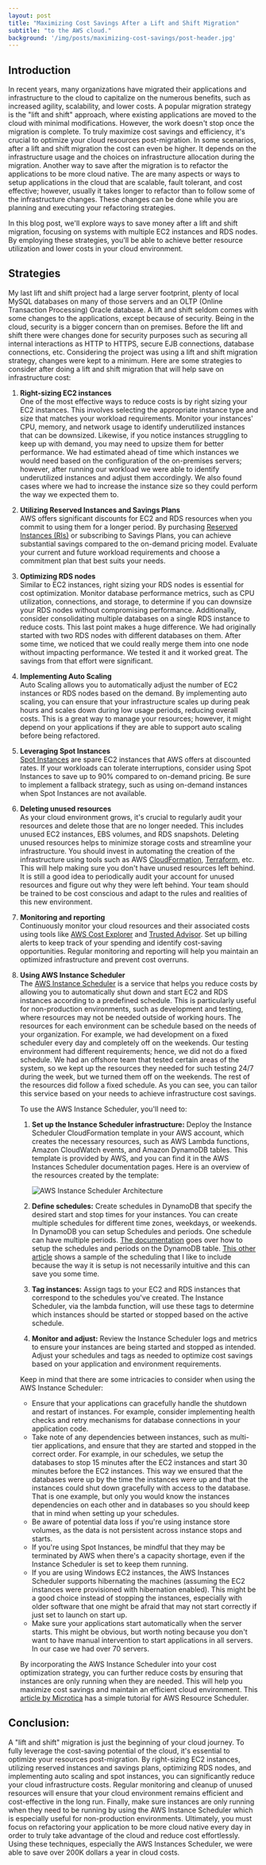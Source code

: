 ```yaml
---
layout: post
title: "Maximizing Cost Savings After a Lift and Shift Migration"
subtitle: "to the AWS cloud."
background: '/img/posts/maximizing-cost-savings/post-header.jpg'
---
```


## Introduction

In recent years, many organizations have migrated their applications and infrastructure to the cloud to capitalize on the numerous benefits, such as increased agility, scalability, and lower costs. A popular migration strategy is the "lift and shift" approach, where existing applications are moved to the cloud with minimal modifications. However, the work doesn't stop once the migration is complete. To truly maximize cost savings and efficiency, it's crucial to optimize your cloud resources post-migration.  In some scenarios, after a lift and shift migration the cost can even be higher.  It depends on the infrastructure usage and the choices on infrastructure allocation during the migration.  Another way to save after the migration is to refactor the applications to be more cloud native.  The are many aspects or ways to setup applications in the cloud that are scalable, fault tolerant, and cost effective; however, usually it takes longer to refactor than to follow some of the infrastructure changes.  These changes can be done while you are planning and executing your refactoring strategies.

In this blog post, we'll explore ways to save money after a lift and shift migration, focusing on systems with multiple EC2 instances and RDS nodes. By employing these strategies, you'll be able to achieve better resource utilization and lower costs in your cloud environment.

## Strategies

My last lift and shift project had a large server footprint, plenty of local MySQL databases on many of those servers and an OLTP (Online Transaction Processing) Oracle database.  A lift and shift seldom comes with some changes to the applications, except because of security.  Being in the cloud, security is a bigger concern than on premises. Before the lift and shift there were changes done for security purposes such as securing all internal interactions as HTTP to HTTPS, secure EJB connections, database connections, etc.  Considering the project was using a lift and shift migration strategy, changes were kept to a minimum.  Here are some strategies to consider after doing a lift and shift migration that will help save on infrastructure cost:

1. **Right-sizing EC2 instances**<br>
One of the most effective ways to reduce costs is by right sizing your EC2 instances. This involves selecting the appropriate instance type and size that matches your workload requirements. Monitor your instances' CPU, memory, and network usage to identify underutilized instances that can be downsized. Likewise, if you notice instances struggling to keep up with demand, you may need to upsize them for better performance.  We had estimated ahead of time which instances we would need based on the configuration of the on-premises servers; however, after running our workload we were able to identify underutilized instances and adjust them accordingly.  We also found cases where we had to increase the instance size so they could perform the way we expected them to.

2. **Utilizing Reserved Instances and Savings Plans**<br>
AWS offers significant discounts for EC2 and RDS resources when you commit to using them for a longer period. By purchasing [Reserved Instances (RIs)](https://aws.amazon.com/ec2/pricing/reserved-instances/) or subscribing to Savings Plans, you can achieve substantial savings compared to the on-demand pricing model. Evaluate your current and future workload requirements and choose a commitment plan that best suits your needs.

3. **Optimizing RDS nodes**<br>
Similar to EC2 instances, right sizing your RDS nodes is essential for cost optimization. Monitor database performance metrics, such as CPU utilization, connections, and storage, to determine if you can downsize your RDS nodes without compromising performance. Additionally, consider consolidating multiple databases on a single RDS instance to reduce costs.  This last point makes a huge difference.  We had originally started with two RDS nodes with different databases on them.  After some time, we noticed that we could really merge them into one node without impacting performance.  We tested it and it worked great.  The savings from that effort were significant.

4. **Implementing Auto Scaling**<br>
Auto Scaling allows you to automatically adjust the number of EC2 instances or RDS nodes based on the demand. By implementing auto scaling, you can ensure that your infrastructure scales up during peak hours and scales down during low usage periods, reducing overall costs.  This is a great way to manage your resources; however, it might depend on your applications if they are able to support auto scaling before being refactored.

5. **Leveraging Spot Instances**<br>
[Spot Instances](https://aws.amazon.com/ec2/spot/) are spare EC2 instances that AWS offers at discounted rates. If your workloads can tolerate interruptions, consider using Spot Instances to save up to 90% compared to on-demand pricing. Be sure to implement a fallback strategy, such as using on-demand instances when Spot Instances are not available.

6. **Deleting unused resources**<br>
As your cloud environment grows, it's crucial to regularly audit your resources and delete those that are no longer needed. This includes unused EC2 instances, EBS volumes, and RDS snapshots. Deleting unused resources helps to minimize storage costs and streamline your infrastructure.  You should invest in automating the creation of the infrastructure using tools such as AWS [CloudFormation](https://aws.amazon.com/cloudformation/), [Terraform](https://www.terraform.io/), etc.  This will help making sure you don't have unused resources left behind.  It is still a good idea to periodically audit your account for unused resources and figure out why they were left behind.  Your team should be trained to be cost conscious and adapt to the rules and realities of this new environment.

7. **Monitoring and reporting**<br>
Continuously monitor your cloud resources and their associated costs using tools like [AWS Cost Explorer](https://aws.amazon.com/aws-cost-management/aws-cost-explorer/) and [Trusted Advisor](https://aws.amazon.com/premiumsupport/technology/trusted-advisor/). Set up billing alerts to keep track of your spending and identify cost-saving opportunities. Regular monitoring and reporting will help you maintain an optimized infrastructure and prevent cost overruns.

8. **Using AWS Instance Scheduler**<br>
The [AWS Instance Scheduler](https://aws.amazon.com/solutions/implementations/instance-scheduler-on-aws/) is a service that helps you reduce costs by allowing you to automatically shut down and start EC2 and RDS instances according to a predefined schedule. This is particularly useful for non-production environments, such as development and testing, where resources may not be needed outside of working hours.  The resources for each environment can be schedule based on the needs of your organization.  For example, we had development on a fixed scheduler every day and completely off on the weekends.  Our testing environment had different requirements; hence, we did not do a fixed schedule.  We had an offshore team that tested certain areas of the system, so we kept up the resources they needed for such testing 24/7 during the week, but we turned them off on the weekends.  The rest of the resources did follow a fixed schedule.  As you can see, you can tailor this service based on your needs to achieve infrastructure cost savings.

    To use the AWS Instance Scheduler, you'll need to:

    1. **Set up the Instance Scheduler infrastructure:** Deploy the Instance Scheduler CloudFormation template in your AWS account, which creates the necessary resources, such as AWS Lambda functions, Amazon CloudWatch events, and Amazon DynamoDB tables.  This template is provided by AWS, and you can find it in the AWS Instances Scheduler documentation pages.  Here is an overview of the resources created by the template:

        ![AWS Instance Scheduler Architecture](/img/posts/maximizing-cost-savings/instance-scheduler-architecture.png)

    2. **Define schedules:** Create schedules in DynamoDB that specify the desired start and stop times for your instances. You can create multiple schedules for different time zones, weekdays, or weekends.  In DynamoDB you can setup Schedules and periods.  One schedule can have multiple periods.  [The documentation](https://docs.aws.amazon.com/solutions/latest/instance-scheduler-on-aws/components.html) goes over how to setup the schedules and periods on the DynamoDB table.  [This other article](https://docs.aws.amazon.com/solutions/latest/instance-scheduler-on-aws/sample-schedule.html) shows a sample of the scheduling that I like to include because the way it is setup is not necessarily intuitive and this can save you some time.

    3. **Tag instances:** Assign tags to your EC2 and RDS instances that correspond to the schedules you've created. The Instance Scheduler, via the lambda function, will use these tags to determine which instances should be started or stopped based on the active schedule.

    4. **Monitor and adjust:** Review the Instance Scheduler logs and metrics to ensure your instances are being started and stopped as intended. Adjust your schedules and tags as needed to optimize cost savings based on your application and environment requirements.

    Keep in mind that there are some intricacies to consider when using the AWS Instance Scheduler:

    - Ensure that your applications can gracefully handle the shutdown and restart of instances. For example, consider implementing health checks and retry mechanisms for database connections in your application code.
    - Take note of any dependencies between instances, such as multi-tier applications, and ensure that they are started and stopped in the correct order.  For example, in our schedules, we setup the databases to stop 15 minutes after the EC2 instances and start 30 minutes before the EC2 instances.  This way we ensured that the databases were up by the time the instances were up and that the instances could shut down gracefully with access to the database.  That is one example, but only you would know the instances dependencies on each other and in databases so you should keep that in mind when setting up your schedules.
    - Be aware of potential data loss if you're using instance store volumes, as the data is not persistent across instance stops and starts.
    - If you're using Spot Instances, be mindful that they may be terminated by AWS when there's a capacity shortage, even if the Instance Scheduler is set to keep them running.
    - If you are using Windows EC2 instances, the AWS Instances Scheduler supports hibernating the machines (assuming the EC2 instances were provisioned with hibernation enabled).  This might be a good choice instead of stopping the instances, especially with older software that one might be afraid that may not start correctly if just set to launch on start up.
    - Make sure your applications start automatically when the server starts.  This might be obvious, but worth noting because you don't want to have manual intervention to start applications in all servers.  In our case we had over 70 servers.

    By incorporating the AWS Instance Scheduler into your cost optimization strategy, you can further reduce costs by ensuring that instances are only running when they are needed. This will help you maximize cost savings and maintain an efficient cloud environment.  This [article by Microtica](https://dev.to/microtica/a-step-by-step-guide-to-aws-instance-scheduler-14lj) has a simple tutorial for AWS Resource Scheduler.

## Conclusion:

A "lift and shift" migration is just the beginning of your cloud journey. To fully leverage the cost-saving potential of the cloud, it's essential to optimize your resources post-migration. By right-sizing EC2 instances, utilizing reserved instances and savings plans, optimizing RDS nodes, and implementing auto scaling and spot instances, you can significantly reduce your cloud infrastructure costs. Regular monitoring and cleanup of unused resources will ensure that your cloud environment remains efficient and cost-effective in the long run.  Finally, make sure instances are only running when they need to be running by using the AWS Instance Scheduler which is especially useful for non-production environments.  Ultimately, you must focus on refactoring your application to be more cloud native every day in order to truly take advantage of the cloud and reduce cost effortlessly.  Using these techniques, especially the AWS Instances Scheduler, we were able to save over 200K dollars a year in cloud costs.